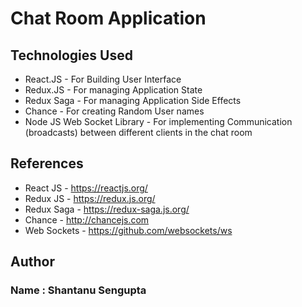 # Chat Room Application

## Technologies Used
* React.JS - For Building User Interface
* Redux.JS - For managing Application State
* Redux Saga - For managing Application Side Effects
* Chance - For creating Random User names
* Node JS Web Socket Library - For implementing Communication (broadcasts) between different clients in the chat room

## References
* React JS - https://reactjs.org/
* Redux JS - https://redux.js.org/
* Redux Saga - https://redux-saga.js.org/
* Chance - http://chancejs.com
* Web Sockets - https://github.com/websockets/ws

## Author
### Name : Shantanu Sengupta